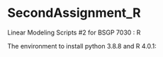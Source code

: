 # SecondAssignment_R

Linear Modeling Scripts #2 for BSGP 7030 : R

The environment to install python 3.8.8 and R 4.0.1: 
